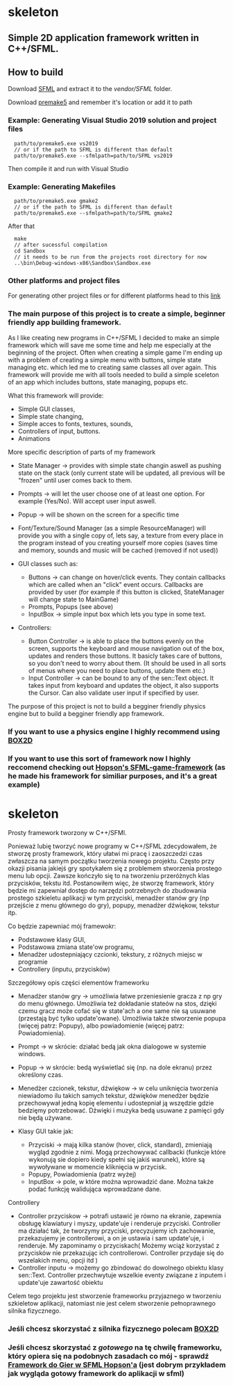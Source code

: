 # skeleton
## Simple 2D application framework written in C++/SFML. 

## How to build
Download [SFML](https://www.sfml-dev.org/download/sfml/2.5.1/) and extract it to the *vendor/SFML* folder.

Download [premake5](https://premake.github.io/download.html) and remember it's location or add it to path


### Example: Generating Visual Studio 2019 solution and project files
```
  path/to/premake5.exe vs2019
  // or if the path to SFML is different than default
  path/to/premake5.exe --sfmlpath=path/to/SFML vs2019
```
Then compile it and run with Visual Studio

### Example: Generating Makefiles
```
  path/to/premake5.exe gmake2
  // or if the path to SFML is different than default
  path/to/premake5.exe --sfmlpath=path/to/SFML gmake2
```

After that
```
  make
  // after sucessful compilation
  cd Sandbox
  // it needs to be run from the projects root directory for now
  ..\bin\Debug-windows-x86\Sandbox\Sandbox.exe
```
### Other platforms and project files
For generating other project files or for different platforms head to this [link](https://github.com/premake/premake-core/wiki/Using-Premake)

### The main purpose of this project is to create a simple, beginner friendly app building framework.

As I like creating new programs in C++/SFML I decided to make an simple framework which will save me some time and help me especially at the beginning of the project. Often when creating a simple game I'm ending up with a problem of creating a simple menu with buttons, simple state managing etc. which led me to creating same classes all over again. This framework will provide me with all tools needed to build a simple sceleton of an app which includes buttons, state managing, popups etc.

What this framework will provide:
- Simple GUI classes,
- Simple state changing,
- Simple acces to fonts, textures, sounds,
- Controllers of input, buttons.
- Animations

More specific description of parts of my framework
- State Manager -> provides with simple state changin aswell as pushing state on the stack (only current state will be updated, all previous will be "frozen" until user comes back to them.
- Prompts -> will let the user choose one of at least one option. For example (Yes/No). Will accept user input aswell.
- Popup -> will be shown on the screen for a specific time

- Font/Texture/Sound Manager (as a simple ResourceManager) will provide you with a single copy of, lets say, a texture from every place in the program instead of you creating yourself more copies (saves time and memory, sounds and music will be cached (removed if not used))

- GUI classes such as:
  - Buttons -> can change on hover/click events. They contain callbacks which are called when an "click" event occurs. Callbacks are provided by user (for example if this button is clicked, StateManager will change state to MainGame)
  - Prompts, Popups (see above)
  - InputBox -> simple input box which lets you type in some text.
  
- Controllers:
  - Button Controller -> is able to place the buttons evenly on the screen, supports the keyboard and mouse navigation out of the box, updates and renders those buttons. It basicly takes care of buttons, so you don't need to worry about them. (It should be used in all sorts of menus where you need to place buttons, update them etc.)
  - Input Controller -> can be bound to any of the sen::Text object. It takes input from keyboard and updates the object, it also supports the Cursor.  Can also validate user input if specified by user.

The purpose of this project is not to build a begginer friendly physics engine but to build a begginer friendly app framework. 

### If you want to use a physics engine I highly recommend using  [BOX2D](https://github.com/erincatto/Box2D)
### If you want to use this sort of framework now I highly reccomend checking out [Hopson's SFML-game-framework](https://github.com/Hopson97/SFML-Game-Framework) (as he made his framework for similiar purposes, and it's a great example) 

# skeleton
Prosty framework tworzony w C++/SFMl.

Ponieważ lubię tworzyć nowe programy w C++/SFML zdecydowałem, że stworzę prosty framework, który ułatwi mi pracę i zaoszczedzi czas zwłaszcza na samym początku tworzenia nowego projektu. Często przy okazji pisania jakiejś gry spotykałem się z problemem stworzenia prostego menu lub opcji. Zawsze kończyło się to na tworzeniu przeróżnych klas przycisków, tekstu itd. Postanowiłem więc, że stworzę framework, który będzie mi zapewniał dostęp do narzędzi potrzebnych do zbudowania prostego szkieletu aplikacji w tym przyciski, menadżer stanów gry (np przejście z menu głównego do gry), popupy, menadżer dźwiękow, tekstur itp.

Co będzie zapewniać mój framewokr:
- Podstawowe klasy GUI,
- Podstawowa zmiana state'ow programu,
- Menadżer udostepniający czcionki, tekstury, z różnych miejsc w programie
- Controllery (inputu, przycisków)

Szczegółowy opis części elementów frameworku
- Menadżer stanów gry -> umożliwia łatwe przeniesienie gracza z np gry do menu głównego. Umożliwia też dokładanie stateów na stos, dzięki czemu gracz może cofać się w state'ach a one same nie są usuwane (przestają być tylko update'owane). Umożliwia także stworzenie popupa (więcej patrz: Popupy), albo powiadomienie (więcej patrz: Powiadomienia).
- Prompt -> w skrócie: działać bedą jak okna dialogowe w systemie windows.
- Popup -> w skrócie: bedą wyświetlać się (np. na dole ekranu) przez określony czas.

- Menedżer czcionek, tekstur, dźwiękow -> w celu uniknięcia tworzenia niewiadomo ilu takich samych tekstur, dźwięków menedżer będzie przechowywał jedną kopię elementu i udostepniał ją wszędzie gdzie bedzięmy potrzebować. Dźwięki i muzyka bedą usuwane z pamięci gdy
nie będą używane.

- Klasy GUI takie jak:
  - Przyciski -> mają kilka stanów (hover, click, standard), zmieniają wygląd zgodnie z nimi. Mogą przechowywać callbacki (funkcje które wykonują sie dopiero kiedy spełni się jakiś warunek),  które są wywoływane w momencie kliknięcia w przycisk.
  - Popupy, Powiadomienia (patrz wyżej)
  - InputBox -> pole, w które można wprowadzić dane. Można także podać funkcję walidująca wprowadzane dane.
 
 Controllery
  - Controller przyciskow -> potrafi ustawić je równo na ekranie, zapewnia obsługę klawiatury i myszy, update'uje i renderuje przyciski. Controller ma działać tak, że tworzymy przyciski, precyzujemy ich zachowanie, przekazujemy je controllerowi, a on je ustawia i sam update'uje, i renderuje. My zapominamy o przyciskach( Możemy wciąż korzystać z przycisków nie przekazując ich controllerowi. Controller przydaje się do wszelakich menu, opcji itd )
  - Controller inputu -> możemy go zbindować do dowolnego obiektu klasy sen::Text. Controller przechwytuje wszelkie eventy związane z inputem i update'uje zawartość obiektu

Celem tego projektu jest stworzenie frameworku przyjaznego w tworzeniu szkieletow aplikacji, natomiast nie jest celem stworzenie pełnoprawnego silnika fizycznego.

### Jeśli chcesz skorzystać z silnika fizycznego polecam [BOX2D](https://github.com/erincatto/Box2D)
### Jeśli chcesz skorzystać z *gotowego* na tę chwilę frameworku, który opiera się na podobnych zasadach co mój - sprawdź [Framework do Gier w SFML Hopson'a](https://github.com/Hopson97/SFML-Game-Framework) (jest dobrym przykładem jak wygląda gotowy framework do aplikacji w sfml) 
